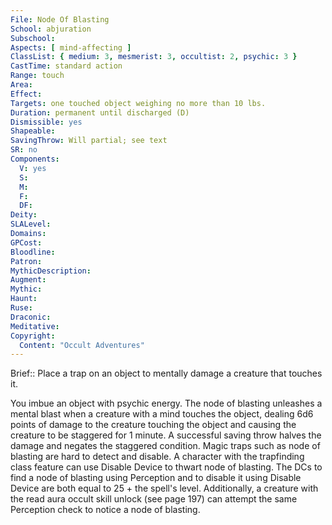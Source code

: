 ```yaml
---
File: Node Of Blasting
School: abjuration
Subschool: 
Aspects: [ mind-affecting ]
ClassList: { medium: 3, mesmerist: 3, occultist: 2, psychic: 3 }
CastTime: standard action
Range: touch
Area: 
Effect: 
Targets: one touched object weighing no more than 10 lbs.
Duration: permanent until discharged (D)
Dismissible: yes
Shapeable: 
SavingThrow: Will partial; see text
SR: no
Components:
  V: yes
  S: 
  M: 
  F: 
  DF: 
Deity: 
SLALevel: 
Domains: 
GPCost: 
Bloodline: 
Patron: 
MythicDescription: 
Augment: 
Mythic: 
Haunt: 
Ruse: 
Draconic: 
Meditative: 
Copyright:
  Content: "Occult Adventures"
---
```

Brief:: Place a trap on an object to mentally damage a creature that touches it.

You imbue an object with psychic energy. The node of blasting unleashes a mental blast when a creature with a mind touches the object, dealing 6d6 points of damage to the creature touching the object and causing the creature to be staggered for 1 minute. A successful saving throw halves the damage and negates the staggered condition.  Magic traps such as node of blasting are hard to detect and disable. A character with the trapfinding class feature can use Disable Device to thwart node of blasting. The DCs to find a node of blasting using Perception and to disable it using Disable  Device are both equal to 25 + the spell's level. Additionally, a creature with the read aura occult skill unlock (see page 197) can attempt the same Perception check to notice a node of blasting.
